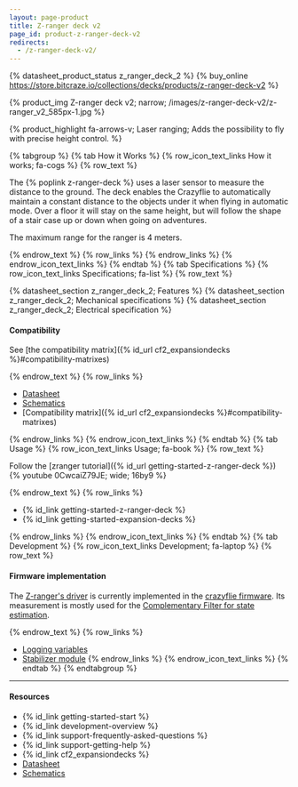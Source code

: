 ```yaml
---
layout: page-product
title: Z-ranger deck v2
page_id: product-z-ranger-deck-v2
redirects:
  - /z-ranger-deck-v2/
---
```


{% datasheet_product_status z_ranger_deck_2 %}
{% buy_online https://store.bitcraze.io/collections/decks/products/z-ranger-deck-v2 %}

{% product_img Z-ranger deck v2; narrow;
/images/z-ranger-deck-v2/z-ranger_v2_585px-1.jpg
%}

{% product_highlight
fa-arrows-v;
Laser ranging;
Adds the possibility to fly with precise height control.
%}

{% tabgroup %}
{% tab How it Works %}
{% row_icon_text_links How it works; fa-cogs %}
{% row_text %}

The {% poplink z-ranger-deck %} uses a laser sensor to measure the distance to the ground.
The deck enables the Crazyflie to automatically maintain a constant distance to the objects under it when flying in automatic mode. Over a floor it will stay on the
same height, but will follow the shape of a stair case up or down when going on
adventures.

The maximum range for the ranger is 4 meters.

{% endrow_text %}
{% row_links %}
{% endrow_links %}
{% endrow_icon_text_links %}
{% endtab %}
{% tab Specifications %}
{% row_icon_text_links Specifications; fa-list %}
{% row_text %}

{% datasheet_section z_ranger_deck_2; Features %}
{% datasheet_section z_ranger_deck_2; Mechanical specifications %}
{% datasheet_section z_ranger_deck_2; Electrical specification %}
#### Compatibility
See [the compatibility matrix]({% id_url cf2_expansiondecks %}#compatibility-matrixes)

{% endrow_text %}
{% row_links %}

- [Datasheet](/documentation/hardware/z_ranger_deck_2/z_ranger_deck_2-datasheet.pdf)
- [Schematics](/documentation/hardware/z_ranger_deck_2/z-ranger_v2_reva.pdf)
- [Compatibility matrix]({% id_url cf2_expansiondecks %}#compatibility-matrixes)

{% endrow_links %}
{% endrow_icon_text_links %}
{% endtab %}
{% tab Usage %}
{% row_icon_text_links Usage; fa-book %}
{% row_text %}

Follow the [zranger tutorial]({% id_url getting-started-z-ranger-deck %})
{% youtube 0CwcaiZ79JE; wide; 16by9 %}


{% endrow_text %}
{% row_links %}

* {% id_link getting-started-z-ranger-deck %}
* {% id_link getting-started-expansion-decks %}

{% endrow_links %}
{% endrow_icon_text_links %}
{% endtab %}
{% tab Development %}
{% row_icon_text_links Development;  fa-laptop %}
{% row_text %}

#### Firmware implementation

The [Z-ranger's driver](https://github.com/bitcraze/crazyflie-firmware/blob/master/src/deck/drivers/src/zranger2.c) is currently implemented in the [crazyflie firmware](https://github.com/bitcraze/crazyflie-firmware).
Its measurement is mostly used for the [Complementary Filter for state estimation](/documentation/repository/crazyflie-firmware/master/functional-areas/sensor-to-control/state_estimators/#complementary-filter).

{% endrow_text %}
{% row_links %}

- [Logging variables](/documentation/repository/crazyflie-firmware/master/api/logs/#range)
- [Stabilizer module](/documentation/repository/crazyflie-firmware/master/functional-areas/sensor-to-control/)
{% endrow_links %}
{% endrow_icon_text_links %}
{% endtab %}
{% endtabgroup %}


---

#### Resources

- {% id_link getting-started-start %}
- {% id_link development-overview %}
- {% id_link support-frequently-asked-questions %}
- {% id_link support-getting-help %}
- {% id_link cf2_expansiondecks %}
- [Datasheet](/documentation/hardware/z_ranger_deck_2/z_ranger_deck_2-datasheet.pdf)
- [Schematics](/documentation/hardware/z_ranger_deck_2/z-ranger_v2_reva.pdf)
